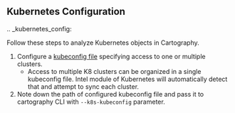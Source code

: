 ## Kubernetes Configuration

.. _kubernetes_config:

Follow these steps to analyze Kubernetes objects in Cartography.

1. Configure a [kubeconfig file](https://kubernetes.io/docs/concepts/configuration/organize-cluster-access-kubeconfig/) specifying access to one or multiple clusters.
    - Access to multiple K8 clusters can be organized in a single kubeconfig file. Intel module of Kubernetes will automatically detect that and attempt to sync each cluster.
2. Note down the path of configured kubeconfig file and pass it to cartography CLI with `--k8s-kubeconfig` parameter.

